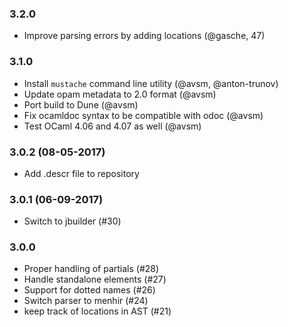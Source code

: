 ### 3.2.0

* Improve parsing errors by adding locations (@gasche, 47)

### 3.1.0

* Install `mustache` command line utility (@avsm, @anton-trunov)
* Update opam metadata to 2.0 format (@avsm)
* Port build to Dune (@avsm)
* Fix ocamldoc syntax to be compatible with odoc (@avsm)
* Test OCaml 4.06 and 4.07 as well (@avsm)

### 3.0.2 (08-05-2017)

* Add .descr file to repository

### 3.0.1 (06-09-2017)

* Switch to jbuilder (#30)

### 3.0.0

* Proper handling of partials (#28)
* Handle standalone elements (#27)
* Support for dotted names (#26)
* Switch parser to menhir (#24)
* keep track of locations in AST (#21)
